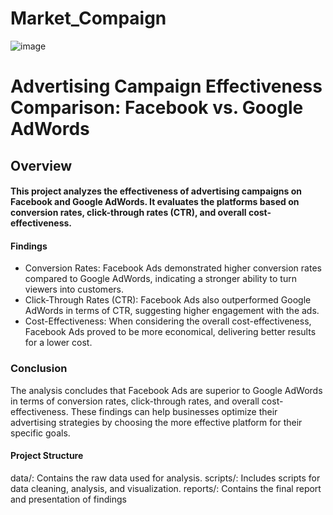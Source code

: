# Market_Compaign

![image](https://www.keneraint.com/wp-content/uploads/2018/10/campaigni-1.png)

# Advertising Campaign Effectiveness Comparison: Facebook vs. Google AdWords

## Overview
#### This project analyzes the effectiveness of advertising campaigns on Facebook and Google AdWords. It evaluates the platforms based on conversion rates, click-through rates (CTR), and overall cost-effectiveness.

#### Findings
* Conversion Rates: Facebook Ads demonstrated higher conversion rates compared to Google AdWords, indicating a stronger ability to turn viewers into customers.
* Click-Through Rates (CTR): Facebook Ads also outperformed Google AdWords in terms of CTR, suggesting higher engagement with the ads.
* Cost-Effectiveness: When considering the overall cost-effectiveness, Facebook Ads proved to be more economical, delivering better results for a lower cost.

### Conclusion
The analysis concludes that Facebook Ads are superior to Google AdWords in terms of conversion rates, click-through rates, and overall cost-effectiveness. These findings can help businesses optimize their advertising strategies by choosing the more effective platform for their specific goals.

#### Project Structure
data/: Contains the raw data used for analysis.
scripts/: Includes scripts for data cleaning, analysis, and visualization.
reports/: Contains the final report and presentation of findings
